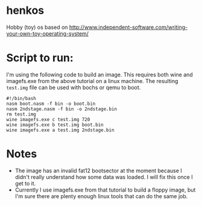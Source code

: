 # henkos
Hobby (toy) os based on http://www.independent-software.com/writing-your-own-toy-operating-system/

# Script to run:
I'm using the following code to build an image. This requires both wine and imagefs.exe from the above tutorial on a linux machine. 
The resulting `test.img` file can be used with bochs or qemu to boot. 
````
#!/bin/bash
nasm boot.nasm -f bin -o boot.bin
nasm 2ndstage.nasm -f bin -o 2ndstage.bin
rm test.img
wine imagefs.exe c test.img 720
wine imagefs.exe b test.img boot.bin
wine imagefs.exe a test.img 2ndstage.bin
````

# Notes
* The image has an invalid fat12 bootsector at the moment because I didn't really understand how some data was loaded. I will fix this once I get to it.
* Currently I use imagefs.exe from that tutorial to build a floppy image, but I'm sure there are plenty enough linux tools that can do the same job.
